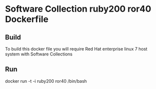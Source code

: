 Software Collection ruby200 ror40 Dockerfile
===============

Build
-----
To build this docker file you will require Red Hat enterprise linux 7 host system with Software Collections

Run
-----
docker run -t -i ruby200 ror40 /bin/bash
